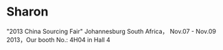Sharon
======

"2013 China Sourcing Fair" Johannesburg South Africa， Nov.07 - Nov.09 2013，Our  booth No.: 4H04 in Hall 4
